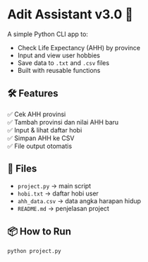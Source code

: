 # Adit Assistant v3.0 🧠

A simple Python CLI app to:
- Check Life Expectancy (AHH) by province
- Input and view user hobbies
- Save data to `.txt` and `.csv` files
- Built with reusable functions

## 🛠 Features
✅ Cek AHH provinsi  
✅ Tambah provinsi dan nilai AHH baru  
✅ Input & lihat daftar hobi  
✅ Simpan AHH ke CSV  
✅ File output otomatis

## 📂 Files
- `project.py` → main script
- `hobi.txt` → daftar hobi user
- `ahh_data.csv` → data angka harapan hidup
- `README.md` → penjelasan project

## 📦 How to Run
```bash
python project.py
